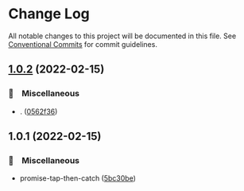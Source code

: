 # Change Log

All notable changes to this project will be documented in this file.
See [Conventional Commits](https://conventionalcommits.org) for commit guidelines.

## [1.0.2](https://github.com/bluelovers/ws-promise/compare/promise-tap-then-catch@1.0.1...promise-tap-then-catch@1.0.2) (2022-02-15)


### 🔖　Miscellaneous

* . ([0562f36](https://github.com/bluelovers/ws-promise/commit/0562f365853056980a83dc367076335dbf7ff48c))





## 1.0.1 (2022-02-15)


### 🔖　Miscellaneous

* promise-tap-then-catch ([5bc30be](https://github.com/bluelovers/ws-promise/commit/5bc30be5cb2c70f26647ac20cab02451f859e6c3))
